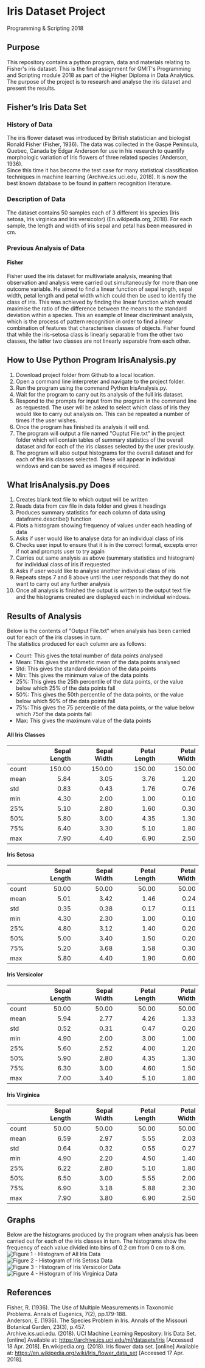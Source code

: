 Iris Dataset Project
========================
Programming &amp; Scripting 2018

## Purpose
This repository contains a python program, data and materials relating to Fisher's iris dataset.
This is the final assignment for GMIT's Programming and Scripting module 2018 as part of the Higher Diploma in Data Analytics. The purpose of the project is to research and analyse the iris dataset and present the results.

## Fisher’s Iris Data Set

### History of Data
The iris flower dataset was introduced by British statistician and biologist Ronald Fisher (Fisher, 1936). The data was collected in the Gaspé Peninsula, Quebec, Canada by Edgar Anderson for use in his research to quantify morphologic variation of Iris flowers of three related species (Anderson, 1936).\
Since this time it has become the test case for many statistical classification techniques in machine learning (Archive.ics.uci.edu, 2018). It is now the best known database to be found in pattern recognition literature.

### Description of Data
The dataset contains 50 samples each of 3 different Iris species (Iris setosa, Iris virginica and Iris versicolor) (En.wikipedia.org, 2018). For each sample, the length and width of iris sepal and petal has been measured in cm.

### Previous Analysis of Data
#### Fisher
Fisher used the iris dataset for multivariate analysis, meaning that observation and analysis were carried out simultaneously for more than one outcome variable. He aimed to find a linear function of sepal length, sepal width, petal length and petal width which could then be used to identify the class of iris. This was achieved by finding the linear function which would maximise the ratio of the difference between the means to the standard deviation within a species. This an example of linear discriminant analysis, which is the process of pattern recognition in order to find a linear combination of features that characterises classes of objects. Fisher found that while the iris-setosa class is linearly separable from the other two classes, the latter two classes are not linearly separable from each other.

## How to Use Python Program IrisAnalysis.py
1. Download project folder from Github to a local location.
2. Open a command line interpreter and navigate to the project folder.
3. Run the program using the command Python IrisAnalysis.py.
4. Wait for the program to carry out its analysis of the full iris dataset.
5. Respond to the prompts for input from the program in the command line as requested. The user will be asked to select which class of iris they would like to carry out analysis on. This can be repeated a number of times if the user wishes.
6. Once the program has finished its analysis it will end.
7. The program will output a file named "Ouptut File.txt" in the project folder which will contain tables of summary statistics of the overall dataset and for each of the iris classes selected by the user previously.
8. The program will also output histograms for the overall dataset and for each of the iris classes selected. These will appear in individual windows and can be saved as images if required.

## What IrisAnalysis.py Does
1. Creates blank text file to which output will be written
2. Reads data from csv file in data folder and gives it headings
3. Produces summary statistics for each column of data using dataframe.describe() function
4. Plots a histogram showing frequency of values under each heading of data
5. Asks if user would like to analyse data for an individual class of iris
6. Checks user input to ensure that it is in the correct format, excepts error if not and prompts user to try again
7. Carries out same analysis as above (summary statistics and histogram) for individual class of iris if requested
8. Asks if user would like to analyse another individual class of iris
9. Repeats steps 7 and 8 above until the user responds that they do not want to carry out any further analysis
10. Once all analysis is finished the output is written to the output text file and the histograms created are displayed each in individual windows.

## Results of Analysis
Below is the contents of "Output File.txt" when analysis has been carried out for each of the iris classes in turn.\
The statistics produced for each column are as follows:
- Count: This gives the total number of data points analysed
- Mean: This gives the arithmetic mean of the data points analysed
- Std: This gives the standard deviation of the data points
- Min: This gives the minimum value of the data points
- 25%: This gives the 25th percentile of the data points, or the value below which 25% of the data points fall
- 50%: This gives the 50th percentile of the data points, or the value below which 50% of the data points fall
- 75%: This gives the 75 percentile of the data points, or the value below which 75of the data points fall
- Max: This gives the maximum value of the data points

#### All Iris Classes

|      | Sepal Length | Sepal Width | Petal Length | Petal Width|
|------|-------------:|------------:|-------------:|-----------:|
|count |      150.00  |    150.00   |    150.00    |  150.00    |
|mean  |        5.84  |      3.05   |      3.76    |    1.20    |
|std   |        0.83  |      0.43   |      1.76    |    0.76    |
|min   |        4.30  |      2.00   |      1.00    |    0.10    |
|25%   |        5.10  |      2.80   |      1.60    |    0.30    |
|50%   |        5.80  |      3.00   |      4.35    |    1.30    |
|75%   |        6.40  |      3.30   |      5.10    |    1.80    |
|max   |        7.90  |      4.40   |      6.90    |    2.50    |

#### Iris Setosa

|      | Sepal Length | Sepal Width | Petal Length | Petal Width|
|------|-------------:|------------:|-------------:|-----------:|
|count |       50.00  |     50.00   |     50.00    |   50.00    |
|mean  |        5.01  |      3.42   |      1.46    |    0.24    |
|std   |        0.35  |      0.38   |      0.17    |    0.11    |
|min   |        4.30  |      2.30   |      1.00    |    0.10    |
|25%   |        4.80  |      3.12   |      1.40    |    0.20    |
|50%   |        5.00  |      3.40   |      1.50    |    0.20    |
|75%   |        5.20  |      3.68   |      1.58    |    0.30    |
|max   |        5.80  |      4.40   |      1.90    |    0.60    |

#### Iris Versicolor

|      | Sepal Length | Sepal Width | Petal Length | Petal Width|
|------|-------------:|------------:|-------------:|-----------:|
|count |       50.00  |     50.00   |     50.00    |   50.00    |
|mean  |        5.94  |      2.77   |      4.26    |    1.33    |
|std   |        0.52  |      0.31   |      0.47    |    0.20    |
|min   |        4.90  |      2.00   |      3.00    |    1.00    |
|25%   |        5.60  |      2.52   |      4.00    |    1.20    |
|50%   |        5.90  |      2.80   |      4.35    |    1.30    |
|75%   |        6.30  |      3.00   |      4.60    |    1.50    |
|max   |        7.00  |      3.40   |      5.10    |    1.80    |

#### Iris Virginica

|      | Sepal Length | Sepal Width | Petal Length | Petal Width|
|------|-------------:|------------:|-------------:|-----------:|
|count |       50.00  |     50.00   |     50.00    |   50.00    |
|mean  |        6.59  |      2.97   |      5.55    |    2.03    |
|std   |        0.64  |      0.32   |      0.55    |    0.27    |
|min   |        4.90  |      2.20   |      4.50    |    1.40    |
|25%   |        6.22  |      2.80   |      5.10    |    1.80    |
|50%   |        6.50  |      3.00   |      5.55    |    2.00    |
|75%   |        6.90  |      3.18   |      5.88    |    2.30    |
|max   |        7.90  |      3.80   |      6.90    |    2.50    |

## Graphs
Below are the histograms produced by the program when analysis has been carried out for each of the iris classes in turn. The histograms show the frequency of each value divided into bins of 0.2 cm from 0 cm to 8 cm.
![Figure 1 - Histogram of All Iris Data](Images/IrisDatasetHistogram.png)
![Figure 2 - Histogram of Iris Setosa Data](Images/IrisSetosaHistogram.png)
![Figure 3 - Histogram of Iris Versicolor Data](Images/IrisVersicolorHistogram.png)
![Figure 4 - Histogram of Iris Virginica Data](Images/IrisVirginicaHistogram.png)


## References
Fisher, R. (1936). The Use of Multiple Measurements in Taxonomic Problems. Annals of Eugenics, 7(2), pp.179-188.\
Anderson, E. (1936). The Species Problem in Iris. Annals of the Missouri Botanical Garden, 23(3), p.457.\
Archive.ics.uci.edu. (2018). UCI Machine Learning Repository: Iris Data Set. [online] Available at: https://archive.ics.uci.edu/ml/datasets/iris [Accessed 18 Apr. 2018].
En.wikipedia.org. (2018). Iris flower data set. [online] Available at: https://en.wikipedia.org/wiki/Iris_flower_data_set [Accessed 17 Apr. 2018].
